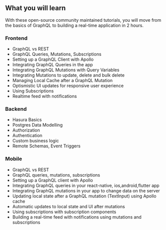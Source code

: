 ## What you will learn

With these open-source community maintained tutorials, you will move from the basics of GraphQL to building a real-time application in 2 hours.


### Frontend
- GraphQL vs REST 
- GraphQL Queries, Mutations, Subscriptions
- Setting up a GraphQL Client with Apollo
- Integrating GraphQL Queries in the app
- Integrating GraphQL Mutations with Query Variables
- Integrating Mutations to update, delete and bulk delete
- Managing Local Cache after a GraphQL Mutation
- Optismistic UI updates for responsive user experience
- Using Subscriptions
- Realtime feed with notifications

### Backend

- Hasura Basics
- Postgres Data Modelling
- Authorization
- Authentication
- Custom business logic
- Remote Schemas, Event Triggers

### Mobile

- GraphQL vs REST
- GraphQL queries, mutations, subscriptions
- Setting up a GraphQL client with Apollo
- Integrating GraphQL queries in your react-native, ios,android,flutter app
- Integrating GraphQL mutations in your app to change data on the server
- Updating local state after a GraphQL mutation (TextInput) using Apollo cache
- Automatic updates to local state and UI after mutations
- Using subscriptions with subscription components
- Building a real-time feed with notifications using mutations and subscriptions

